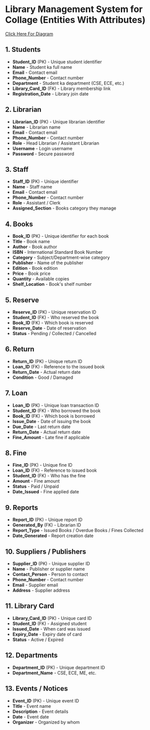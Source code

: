 # Library Management System for Collage (Entities With Attributes)

[Click Here For Diagram](https://app.eraser.io/workspace/9XXFpBXwbbgsRxNUDn6F)


## 1. Students
- **Student_ID** (PK) - Unique student identifier
- **Name** - Student ka full name
- **Email** - Contact email
- **Phone_Number** - Contact number
- **Department** - Student ka department (CSE, ECE, etc.)
- **Library_Card_ID** (FK) - Library membership link
- **Registration_Date** - Library join date

## 2. Librarian
- **Librarian_ID** (PK) - Unique librarian identifier
- **Name** - Librarian name
- **Email** - Contact email
- **Phone_Number** - Contact number
- **Role** - Head Librarian / Assistant Librarian
- **Username** - Login username
- **Password** - Secure password

## 3. Staff
- **Staff_ID** (PK) - Unique identifier
- **Name** - Staff name
- **Email** - Contact email
- **Phone_Number** - Contact number
- **Role** - Assistant / Clerk
- **Assigned_Section** - Books category they manage

## 4. Books
- **Book_ID** (PK) - Unique identifier for each book
- **Title** - Book name
- **Author** - Book author
- **ISBN** - International Standard Book Number
- **Category** - Subject/Department-wise category
- **Publisher** - Name of the publisher
- **Edition** - Book edition
- **Price** - Book price
- **Quantity** - Available copies
- **Shelf_Location** - Book's shelf number

## 5. Reserve
- **Reserve_ID** (PK) - Unique reservation ID
- **Student_ID** (FK) - Who reserved the book
- **Book_ID** (FK) - Which book is reserved
- **Reserve_Date** - Date of reservation
- **Status** - Pending / Collected / Cancelled

## 6. Return
- **Return_ID** (PK) - Unique return ID
- **Loan_ID** (FK) - Reference to the issued book
- **Return_Date** - Actual return date
- **Condition** - Good / Damaged

## 7. Loan
- **Loan_ID** (PK) - Unique loan transaction ID
- **Student_ID** (FK) - Who borrowed the book
- **Book_ID** (FK) - Which book is borrowed
- **Issue_Date** - Date of issuing the book
- **Due_Date** - Last return date
- **Return_Date** - Actual return date
- **Fine_Amount** - Late fine if applicable

## 8. Fine
- **Fine_ID** (PK) - Unique fine ID
- **Loan_ID** (FK) - Reference to issued book
- **Student_ID** (FK) - Who has the fine
- **Amount** - Fine amount
- **Status** - Paid / Unpaid
- **Date_Issued** - Fine applied date

## 9. Reports
- **Report_ID** (PK) - Unique report ID
- **Generated_By** (FK) - Librarian ID
- **Report_Type** - Issued Books / Overdue Books / Fines Collected
- **Date_Generated** - Report creation date

## 10. Suppliers / Publishers
- **Supplier_ID** (PK) - Unique supplier ID
- **Name** - Publisher or supplier name
- **Contact_Person** - Person to contact
- **Phone_Number** - Contact number
- **Email** - Supplier email
- **Address** - Supplier address

## 11. Library Card
- **Library_Card_ID** (PK) - Unique card ID
- **Student_ID** (FK) - Assigned student
- **Issued_Date** - When card was issued
- **Expiry_Date** - Expiry date of card
- **Status** - Active / Expired

## 12. Departments
- **Department_ID** (PK) - Unique department ID
- **Department_Name** - CSE, ECE, ME, etc.

## 13. Events / Notices
- **Event_ID** (PK) - Unique event ID
- **Title** - Event name
- **Description** - Event details
- **Date** - Event date
- **Organizer** - Organized by whom
